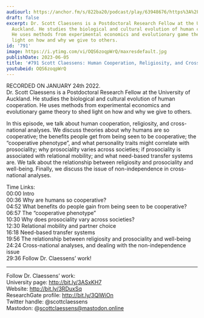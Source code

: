 ```yaml
---
audiourl: https://anchor.fm/s/822ba20/podcast/play/63948676/https%3A%2F%2Fd3ctxlq1ktw2nl.cloudfront.net%2Fstaging%2F2023-0-24%2Fbf4ca755-bf01-cf9c-cf6c-088050b554fe.m4a
draft: false
excerpt: Dr. Scott Claessens is a Postdoctoral Research Fellow at the University of
  Auckland. He studies the biological and cultural evolution of human cooperation.
  He uses methods from experimental economics and evolutionary game theory to shed
  light on how and why we give to others.
id: '791'
image: https://i.ytimg.com/vi/OQS6zoqpWrQ/maxresdefault.jpg
publishDate: 2023-06-05
title: '#791 Scott Claessens: Human Cooperation, Religiosity, and Cross-National Analyses'
youtubeid: OQS6zoqpWrQ
---
```

<div class="timelinks">

RECORDED ON JANUARY 24th 2022.  
Dr. Scott Claessens is a Postdoctoral Research Fellow at the University of Auckland. He studies the biological and cultural evolution of human cooperation. He uses methods from experimental economics and evolutionary game theory to shed light on how and why we give to others.

In this episode, we talk about human cooperation, religiosity, and cross-national analyses. We discuss theories about why humans are so cooperative; the benefits people get from being seen to be cooperative; the “cooperative phenotype”, and what personality traits might correlate with prosociality; why prosociality varies across societies; if prosociality is associated with relational mobility; and what need-based transfer systems are. We talk about the relationship between religiosity and prosociality and well-being. Finally, we discuss the issue of non-independence in cross-national analyses.

Time Links:  
<time>00:00</time> Intro  
<time>00:36</time> Why are humans so cooperative?  
<time>04:52</time> What benefits do people gain from being seen to be cooperative?  
<time>06:57</time> The “cooperative phenotype”  
<time>10:30</time> Why does prosociality vary across societies?  
<time>12:30</time> Relational mobility and partner choice  
<time>16:18</time> Need-based transfer systems  
<time>19:56</time> The relationship between religiosity and prosociality and well-being  
<time>24:24</time> Cross-national analyses, and dealing with the non-independence issue  
<time>29:36</time> Follow Dr. Claessens’ work!

---

Follow Dr. Claessens’ work:  
University page: http://bit.ly/3ASxKH7  
Website: http://bit.ly/3RDuxSq  
ResearchGate profile: http://bit.ly/3QlWiOn  
Twitter handle: @scottclaessens  
Mastodon: @scottclaessens@mastodon.online
</div>

